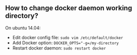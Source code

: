 
## How to change docker daemon working directory?
On ubuntu 14.04:
 - Edit docker config file: `sudo vim /etc/default/docker`
 - Add Docker option: `DOCKER_OPTS="-g=/my-directory`
 - Restart docker daemon: `sudo restart docker`
